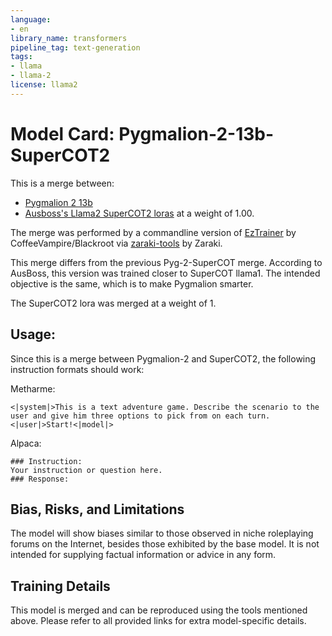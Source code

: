 ```yaml
---
language:
- en
library_name: transformers
pipeline_tag: text-generation
tags:
- llama
- llama-2
license: llama2
---
```


# Model Card: Pygmalion-2-13b-SuperCOT2

This is a merge between:
- [Pygmalion 2 13b](https://huggingface.co/PygmalionAI/pygmalion-2-13b)
- [Ausboss's Llama2 SuperCOT2 loras](https://huggingface.co/ausboss/llama2-13b-supercot-loras2) at a weight of 1.00.

The merge was performed by a commandline version of [EzTrainer](https://github.com/CoffeeVampir3/ez-trainer) by CoffeeVampire/Blackroot via [zaraki-tools](https://github.com/zarakiquemparte/zaraki-tools) by Zaraki.

This merge differs from the previous Pyg-2-SuperCOT merge. According to AusBoss, this version was trained closer to SuperCOT llama1. The intended objective is the same, which is to make Pygmalion smarter.

The SuperCOT2 lora was merged at a weight of 1.

## Usage:

Since this is a merge between Pygmalion-2 and SuperCOT2, the following instruction formats should work:

Metharme:

```
<|system|>This is a text adventure game. Describe the scenario to the user and give him three options to pick from on each turn.<|user|>Start!<|model|>
```

Alpaca:

```
### Instruction:
Your instruction or question here.
### Response:
```

## Bias, Risks, and Limitations

The model will show biases similar to those observed in niche roleplaying forums on the Internet, besides those exhibited by the base model. It is not intended for supplying factual information or advice in any form.

## Training Details

This model is merged and can be reproduced using the tools mentioned above. Please refer to all provided links for extra model-specific details.